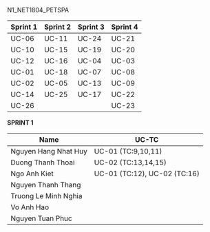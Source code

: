 N1_NET1804_PETSPA


| Sprint 1 | Sprint 2 | Sprint 3 | Sprint 4 |
|----------|----------|----------|----------|
| UC-06     | UC-11    | UC-24    | UC-21   | 
| UC-10    | UC-15    | UC-19    | UC-20    | 
| UC-12    | UC-16    | UC-04    | UC-03    |
| UC-01    | UC-18    | UC-07    | UC-08    |
| UC-02    | UC-05    | UC-13    | UC-09    |
| UC-14    | UC-25    | UC-17    | UC-22    |
| UC-26    |          |          | UC-23    |

**SPRINT 1**

| Name |                UC-TC               |
|----------------------|--------------------|
| Nguyen Hang Nhat Huy | UC-01 (TC:9,10,11) | 
| Duong Thanh Thoai    | UC-02 (TC:13,14,15)| 
| Ngo Anh Kiet         | UC-01 (TC:12), UC-02 (TC:16)|
| Nguyen Thanh Thang   |                    |
| Truong Le Minh Nghia |                    |
| Vo Anh Hao           |                    |
| Nguyen Tuan Phuc     |                    |

